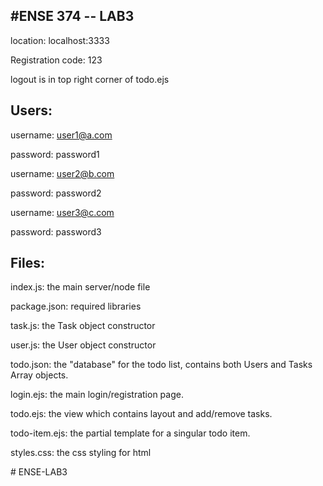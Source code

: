 #ENSE 374 -- LAB3
---

location: localhost:3333

Registration code: 123

logout is in top right corner of todo.ejs


Users:
---

username: user1@a.com

password: password1


username: user2@b.com

password: password2


username: user3@c.com

password: password3


Files:
---

index.js: the main server/node file

package.json: required libraries

task.js: the Task object constructor

user.js: the User object constructor

todo.json: the "database" for the todo list, contains both Users and Tasks Array objects.

login.ejs: the main login/registration page.

todo.ejs: the view which contains layout and add/remove tasks.

todo-item.ejs: the partial template for a singular todo item.


styles.css: the css styling for html

#   E N S E - L A B 3  
 
